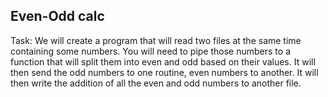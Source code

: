 Even-Odd calc
---

Task: We will create a program that will read two files at the same time
containing some numbers. You will need to pipe those numbers to a function that will
split them into even and odd based on their values. It will then send the odd numbers to
one routine, even numbers to another. It will then write the addition of all the even and
odd numbers to another file.


